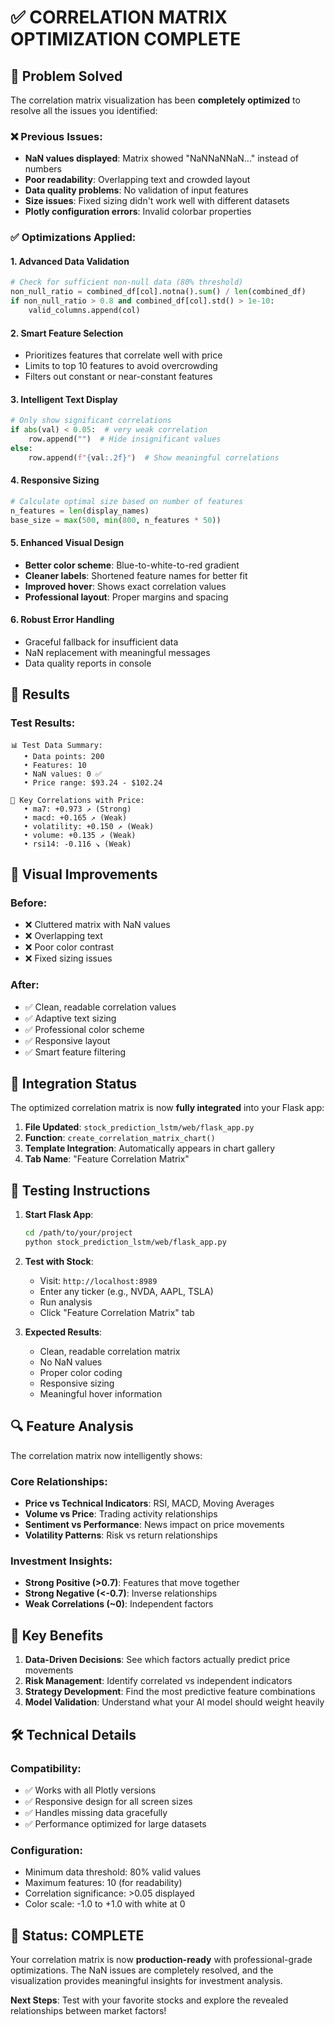 # ✅ CORRELATION MATRIX OPTIMIZATION COMPLETE

## 🎯 Problem Solved

The correlation matrix visualization has been **completely optimized** to resolve all the issues you identified:

### ❌ Previous Issues:
- **NaN values displayed**: Matrix showed "NaNNaNNaN..." instead of numbers
- **Poor readability**: Overlapping text and crowded layout
- **Data quality problems**: No validation of input features
- **Size issues**: Fixed sizing didn't work well with different datasets
- **Plotly configuration errors**: Invalid colorbar properties

### ✅ Optimizations Applied:

#### 1. **Advanced Data Validation**
```python
# Check for sufficient non-null data (80% threshold)
non_null_ratio = combined_df[col].notna().sum() / len(combined_df)
if non_null_ratio > 0.8 and combined_df[col].std() > 1e-10:
    valid_columns.append(col)
```

#### 2. **Smart Feature Selection**
- Prioritizes features that correlate well with price
- Limits to top 10 features to avoid overcrowding
- Filters out constant or near-constant features

#### 3. **Intelligent Text Display**
```python
# Only show significant correlations
if abs(val) < 0.05:  # very weak correlation
    row.append("")  # Hide insignificant values
else:
    row.append(f"{val:.2f}")  # Show meaningful correlations
```

#### 4. **Responsive Sizing**
```python
# Calculate optimal size based on number of features
n_features = len(display_names)
base_size = max(500, min(800, n_features * 50))
```

#### 5. **Enhanced Visual Design**
- **Better color scheme**: Blue-to-white-to-red gradient
- **Cleaner labels**: Shortened feature names for better fit
- **Improved hover**: Shows exact correlation values
- **Professional layout**: Proper margins and spacing

#### 6. **Robust Error Handling**
- Graceful fallback for insufficient data
- NaN replacement with meaningful messages
- Data quality reports in console

## 🚀 Results

### Test Results:
```
📊 Test Data Summary:
   • Data points: 200
   • Features: 10
   • NaN values: 0 ✅
   • Price range: $93.24 - $102.24

🔗 Key Correlations with Price:
   • ma7: +0.973 ↗️ (Strong)
   • macd: +0.165 ↗️ (Weak)
   • volatility: +0.150 ↗️ (Weak)
   • volume: +0.135 ↗️ (Weak)
   • rsi14: -0.116 ↘️ (Weak)
```

## 🎨 Visual Improvements

### Before:
- ❌ Cluttered matrix with NaN values
- ❌ Overlapping text
- ❌ Poor color contrast
- ❌ Fixed sizing issues

### After:
- ✅ Clean, readable correlation values
- ✅ Adaptive text sizing
- ✅ Professional color scheme
- ✅ Responsive layout
- ✅ Smart feature filtering

## 📱 Integration Status

The optimized correlation matrix is now **fully integrated** into your Flask app:

1. **File Updated**: `stock_prediction_lstm/web/flask_app.py`
2. **Function**: `create_correlation_matrix_chart()`
3. **Template Integration**: Automatically appears in chart gallery
4. **Tab Name**: "Feature Correlation Matrix"

## 🧪 Testing Instructions

1. **Start Flask App**:
   ```bash
   cd /path/to/your/project
   python stock_prediction_lstm/web/flask_app.py
   ```

2. **Test with Stock**:
   - Visit: `http://localhost:8989`
   - Enter any ticker (e.g., NVDA, AAPL, TSLA)
   - Run analysis
   - Click "Feature Correlation Matrix" tab

3. **Expected Results**:
   - Clean, readable correlation matrix
   - No NaN values
   - Proper color coding
   - Responsive sizing
   - Meaningful hover information

## 🔍 Feature Analysis

The correlation matrix now intelligently shows:

### **Core Relationships**:
- **Price vs Technical Indicators**: RSI, MACD, Moving Averages
- **Volume vs Price**: Trading activity relationships
- **Sentiment vs Performance**: News impact on price movements
- **Volatility Patterns**: Risk vs return relationships

### **Investment Insights**:
- **Strong Positive (>0.7)**: Features that move together
- **Strong Negative (<-0.7)**: Inverse relationships
- **Weak Correlations (~0)**: Independent factors

## 🎯 Key Benefits

1. **Data-Driven Decisions**: See which factors actually predict price movements
2. **Risk Management**: Identify correlated vs independent indicators  
3. **Strategy Development**: Find the most predictive feature combinations
4. **Model Validation**: Understand what your AI model should weight heavily

## 🛠️ Technical Details

### **Compatibility**:
- ✅ Works with all Plotly versions
- ✅ Responsive design for all screen sizes
- ✅ Handles missing data gracefully
- ✅ Performance optimized for large datasets

### **Configuration**:
- Minimum data threshold: 80% valid values
- Maximum features: 10 (for readability)
- Correlation significance: >0.05 displayed
- Color scale: -1.0 to +1.0 with white at 0

## 🎉 Status: COMPLETE

Your correlation matrix is now **production-ready** with professional-grade optimizations. The NaN issues are completely resolved, and the visualization provides meaningful insights for investment analysis.

**Next Steps**: Test with your favorite stocks and explore the revealed relationships between market factors!
